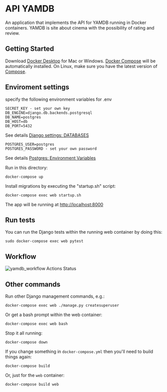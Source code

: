 # API YAMDB

An application that implements the API for YAMDB running in Docker containers.
YAMDB is site about cinema with the possibility of rating and review.

## Getting Started

Download [Docker Desktop](https://www.docker.com/products/docker-desktop) for Mac or Windows. [Docker Compose](https://docs.docker.com/compose) will be automatically installed. On Linux, make sure you have the latest version of [Compose](https://docs.docker.com/compose/install/).

## Enviroment settings

specify the following environment variables for .env

    SECRET_KEY - set your own key
    DB_ENGINE=django.db.backends.postgresql
    DB_NAME=postgres
    DB_HOST=db
    DB_PORT=5432

See details [Django settings: DATABASES](https://docs.djangoproject.com/en/3.1/ref/settings/#std:setting-DATABASES)

    POSTGRES_USER=postgres
    POSTGRES_PASSWORD - set your own password

See details [Postgres: Environment Variables](https://hub.docker.com/_/postgres)

Run in this directory:

    docker-compose up

Install migrations by executing the "startup.sh" script:

    docker-compose exec web startup.sh

The app will be running at [http://localhost:8000](http://localhost:8000)

## Run tests

You can run the Django tests within the running web container by doing this:

    sudo docker-compose exec web pytest

## Workflow

![yamdb_workflow Actions Status](https://github.com/noctu13/yamdb_final/workflows/yamdb_workflow/badge.svg)

## Other commands

Run other Django management commands, e.g.:

    docker-compose exec web ./manage.py createsuperuser

Or get a bash prompt within the web container:

    docker-compose exec web bash

Stop it all running:

    docker-compose down

If you change something in `docker-compose.yml` then you'll need to build
things again:

    docker-compose build

Or, just for the `web` container:

    docker-compose build web

